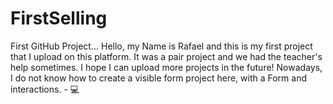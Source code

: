 # FirstSelling
First GitHub Project...
Hello, my Name is Rafael and this is my first project that I upload on this platform.
It was a pair project and we had the teacher's help sometimes.
I hope I can upload more projects in the future!
Nowadays, I do not know how to create a visible form project here, with a Form and interactions. - 
💻
